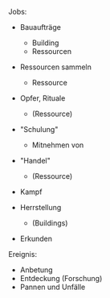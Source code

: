 Jobs:

* Bauaufträge
  * Building
  * Ressourcen

* Ressourcen sammeln
  * Ressource

* Opfer, Rituale
  * (Ressource)

* "Schulung"
  * Mitnehmen von 

* "Handel"
  * (Ressource)

* Kampf

* Herrstellung 
  * (Buildings)

* Erkunden

Ereignis:

* Anbetung
* Entdeckung (Forschung)
* Pannen und Unfälle